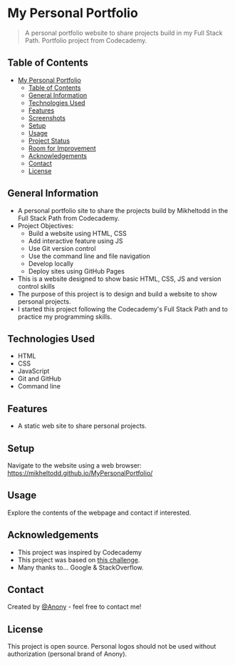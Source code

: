 # My Personal Portfolio
> A personal portfolio website to share projects build in my Full Stack Path. Portfolio project from Codecademy.

## Table of Contents
- [My Personal Portfolio](#my-personal-portfolio)
  - [Table of Contents](#table-of-contents)
  - [General Information](#general-information)
  - [Technologies Used](#technologies-used)
  - [Features](#features)
  - [Screenshots](#screenshots)
  - [Setup](#setup)
  - [Usage](#usage)
  - [Project Status](#project-status)
  - [Room for Improvement](#room-for-improvement)
  - [Acknowledgements](#acknowledgements)
  - [Contact](#contact)
  - [License](#license)
<!-- * [License](#license) -->



## General Information
- A personal portfolio site to share the projects build by Mikheltodd in the Full Stack Path from Codecademy. 
- Project Objectives:
    * Build a website using HTML, CSS
    * Add interactive feature using JS
    * Use Git version control
    * Use the command line and file navigation
    * Develop locally
    * Deploy sites using GitHub Pages
- This is a website designed to show basic HTML, CSS, JS and version control skills
- The purpose of this project is to design and build a website to show personal projects. 
- I started this project following the Codecademy's Full Stack Path and to practice my programming skills.

## Technologies Used
- HTML
- CSS
- JavaScript
- Git and GitHub
- Command line


## Features
- A static web site to share personal projects.

## Setup

Navigate to the website using a web browser: https://mikheltodd.github.io/MyPersonalPortfolio/


## Usage

Explore the contents of the webpage and contact if interested.

## Acknowledgements

- This project was inspired by Codecademy
- This project was based on <a href="https://www.codecademy.com/paths/full-stack-engineer-career-path/tracks/fecp-html-css-and-js-portfolio-project/modules/fecp-personal-portfolio-website/kanban_projects/portfolio-website" target="_blank">this challenge</a>.
- Many thanks to... Google & StackOverflow.
## Contact
Created by <a href="https://github.com/a-nonymou-s" target="_blank">@Anony</a> - feel free to contact me!


## License
This project is open source.
Personal logos should not be used without authorization (personal brand of Anony). 